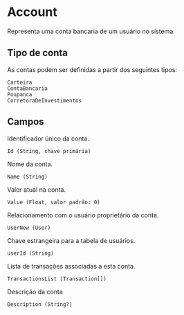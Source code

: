 # Account
Representa uma conta bancaria de um usuário no sistema.


## Tipo de conta
As contas podem ser definidas a partir dos seguintes tipos:

    Carteira
    ContaBancaria
    Poupanca
    CorretoraDeInvestimentos

## Campos


Identificador único da conta.

``Id (String, chave primária)``

Nome da conta.

``Name (String) ``

Valor atual na conta.

``Value (Float, valor padrão: 0)``

Relacionamento com o usuário proprietário da conta.

``UserNew (User)``

Chave estrangeira para a tabela de usuários.

``userId (String)``

Lista de transações associadas a esta conta.

``TransactionsList (Transaction[])``

Descrição da conta

``Description (String?)``